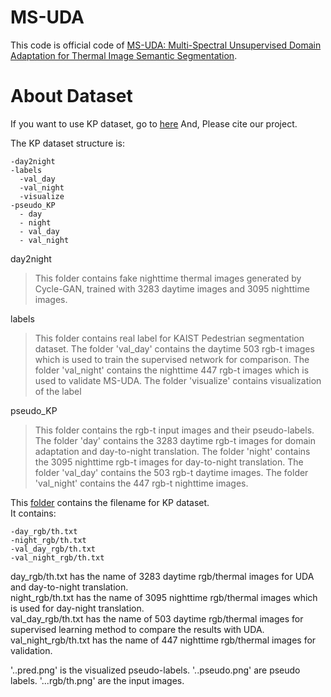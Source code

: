 # MS-UDA

This code is official code of [MS-UDA: Multi-Spectral Unsupervised Domain Adaptation for Thermal Image Semantic Segmentation](https://ieeexplore.ieee.org/document/9468936).

# About Dataset

If you want to use KP dataset, go to [here](https://drive.google.com/file/d/1W6A8IZD2mlP7Olo-Kaoa-kl60PIAN4oI/view?usp=sharing)
And, Please cite our project.

The KP dataset structure is:

    -day2night
    -labels
      -val_day
      -val_night
      -visualize
    -pseudo_KP
      - day
      - night
      - val_day
      - val_night

day2night
> This folder contains fake nighttime thermal images generated by Cycle-GAN, trained with 3283 daytime images and 3095 nighttime images.

labels
> This folder contains real label for KAIST Pedestrian segmentation dataset. The folder 'val_day' contains the daytime 503 rgb-t images which is used to train the supervised network for comparison. The folder 'val_night' contains the nighttime 447 rgb-t images which is used to validate MS-UDA. The folder 'visualize' contains visualization of the label

pseudo_KP
> This folder contains the rgb-t input images and their pseudo-labels. The folder 'day' contains the 3283 daytime rgb-t images for domain adaptation and day-to-night translation. The folder 'night' contains the 3095 nighttime rgb-t images for day-to-night translation. The folder 'val_day' contains the 503 rgb-t daytime images. The folder 'val_night' contains the 447 rgb-t nighttime images. 

This [folder](https://github.com/yeong5366/MS-UDA/tree/main/filenames_KP) contains the filename for KP dataset.   
It contains:

    -day_rgb/th.txt
    -night_rgb/th.txt
    -val_day_rgb/th.txt
    -val_night_rgb/th.txt

day_rgb/th.txt has the name of 3283 daytime rgb/thermal images for UDA and day-to-night translation.   
night_rgb/th.txt has the name of 3095 nighttime rgb/thermal images which is used for day-night translation.  
val_day_rgb/th.txt has the name of 503 daytime rgb/thermal images for supervised learning method to compare the results with UDA.  
val_night_rgb/th.txt has the name of 447 nighttime rgb/thermal images for validation.  

'..pred.png' is the visualized pseudo-labels. '..pseudo.png' are pseudo labels. '...rgb/th.png' are the input images.
